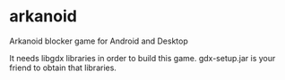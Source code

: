 arkanoid
========

Arkanoid blocker game for Android and Desktop

It needs libgdx libraries in order to build this game.
gdx-setup.jar is your friend to obtain that libraries.

